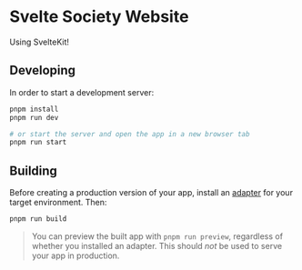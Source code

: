 # Svelte Society Website

Using SvelteKit!

## Developing

In order to start a development server:

```bash
pnpm install
pnpm run dev

# or start the server and open the app in a new browser tab
pnpm run start
```

## Building

Before creating a production version of your app, install an [adapter](https://kit.svelte.dev/docs#adapters) for your target environment. Then:

```bash
pnpm run build
```

> You can preview the built app with `pnpm run preview`, regardless of whether you installed an adapter. This should _not_ be used to serve your app in production.
